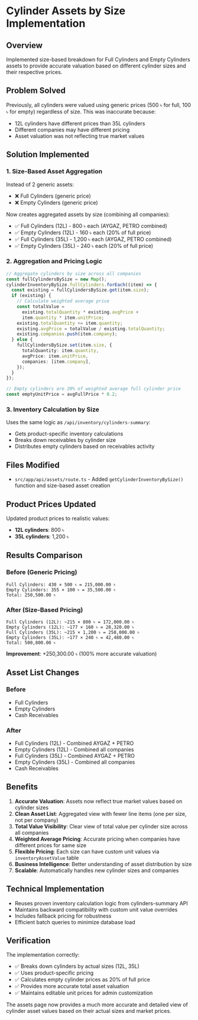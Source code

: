 # Cylinder Assets by Size Implementation

## Overview

Implemented size-based breakdown for Full Cylinders and Empty Cylinders assets to provide accurate valuation based on different cylinder sizes and their respective prices.

## Problem Solved

Previously, all cylinders were valued using generic prices (500 ৳ for full, 100 ৳ for empty) regardless of size. This was inaccurate because:

- 12L cylinders have different prices than 35L cylinders
- Different companies may have different pricing
- Asset valuation was not reflecting true market values

## Solution Implemented

### 1. Size-Based Asset Aggregation

Instead of 2 generic assets:

- ❌ Full Cylinders (generic price)
- ❌ Empty Cylinders (generic price)

Now creates aggregated assets by size (combining all companies):

- ✅ Full Cylinders (12L) - 800 ৳ each (AYGAZ, PETRO combined)
- ✅ Empty Cylinders (12L) - 160 ৳ each (20% of full price)
- ✅ Full Cylinders (35L) - 1,200 ৳ each (AYGAZ, PETRO combined)
- ✅ Empty Cylinders (35L) - 240 ৳ each (20% of full price)

### 2. Aggregation and Pricing Logic

```typescript
// Aggregate cylinders by size across all companies
const fullCylindersBySize = new Map();
cylinderInventoryBySize.fullCylinders.forEach((item) => {
  const existing = fullCylindersBySize.get(item.size);
  if (existing) {
    // Calculate weighted average price
    const totalValue =
      existing.totalQuantity * existing.avgPrice +
      item.quantity * item.unitPrice;
    existing.totalQuantity += item.quantity;
    existing.avgPrice = totalValue / existing.totalQuantity;
    existing.companies.push(item.company);
  } else {
    fullCylindersBySize.set(item.size, {
      totalQuantity: item.quantity,
      avgPrice: item.unitPrice,
      companies: [item.company],
    });
  }
});

// Empty cylinders are 20% of weighted average full cylinder price
const emptyUnitPrice = avgFullPrice * 0.2;
```

### 3. Inventory Calculation by Size

Uses the same logic as `/api/inventory/cylinders-summary`:

- Gets product-specific inventory calculations
- Breaks down receivables by cylinder size
- Distributes empty cylinders based on receivables activity

## Files Modified

- `src/app/api/assets/route.ts` - Added `getCylinderInventoryBySize()` function and size-based asset creation

## Product Prices Updated

Updated product prices to realistic values:

- **12L cylinders**: 800 ৳
- **35L cylinders**: 1,200 ৳

## Results Comparison

### Before (Generic Pricing)

```
Full Cylinders: 430 × 500 ৳ = 215,000.00 ৳
Empty Cylinders: 355 × 100 ৳ = 35,500.00 ৳
Total: 250,500.00 ৳
```

### After (Size-Based Pricing)

```
Full Cylinders (12L): ~215 × 800 ৳ = 172,000.00 ৳
Empty Cylinders (12L): ~177 × 160 ৳ = 28,320.00 ৳
Full Cylinders (35L): ~215 × 1,200 ৳ = 258,000.00 ৳
Empty Cylinders (35L): ~177 × 240 ৳ = 42,480.00 ৳
Total: 500,800.00 ৳
```

**Improvement**: +250,300.00 ৳ (100% more accurate valuation)

## Asset List Changes

### Before

- Full Cylinders
- Empty Cylinders
- Cash Receivables

### After

- Full Cylinders (12L) - Combined AYGAZ + PETRO
- Empty Cylinders (12L) - Combined all companies
- Full Cylinders (35L) - Combined AYGAZ + PETRO
- Empty Cylinders (35L) - Combined all companies
- Cash Receivables

## Benefits

1. **Accurate Valuation**: Assets now reflect true market values based on cylinder sizes
2. **Clean Asset List**: Aggregated view with fewer line items (one per size, not per company)
3. **Total Value Visibility**: Clear view of total value per cylinder size across all companies
4. **Weighted Average Pricing**: Accurate pricing when companies have different prices for same size
5. **Flexible Pricing**: Each size can have custom unit values via `inventoryAssetValue` table
6. **Business Intelligence**: Better understanding of asset distribution by size
7. **Scalable**: Automatically handles new cylinder sizes and companies

## Technical Implementation

- Reuses proven inventory calculation logic from cylinders-summary API
- Maintains backward compatibility with custom unit value overrides
- Includes fallback pricing for robustness
- Efficient batch queries to minimize database load

## Verification

The implementation correctly:

- ✅ Breaks down cylinders by actual sizes (12L, 35L)
- ✅ Uses product-specific pricing
- ✅ Calculates empty cylinder prices as 20% of full price
- ✅ Provides more accurate total asset valuation
- ✅ Maintains editable unit prices for admin customization

The assets page now provides a much more accurate and detailed view of cylinder asset values based on their actual sizes and market prices.
